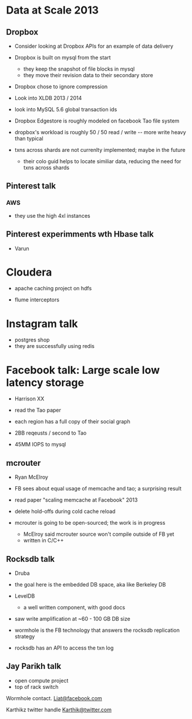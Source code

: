 # Data at Scale 2013

## Dropbox

- Consider looking at Dropbox APIs for an example of data delivery

- Dropbox is built on mysql from the start
    - they keep the snapshot of file blocks in mysql
    - they move their revision data to their secondary store

- Dropbox chose to ignore compression

- Look into XLDB 2013 / 2014

- look into MySQL 5.6 global transaction ids

- Dropbox Edgestore is roughly modeled on facebook Tao file system

- dropbox's workload is roughly 50 / 50 read / write -- more write heavy than typical

- txns across shards are not currenlty implemented; maybe in the future
    - their colo guid helps to locate similiar data, reducing the need for txns across shards

## Pinterest talk

### AWS

- they use the high 4xl instances

## Pinterest experimments wth Hbase talk

- Varun

# Cloudera

- apache caching project on hdfs

- flume interceptors

# Instagram talk

- postgres shop
- they are successfully using redis

# Facebook talk: Large scale low latency storage

- Harrison XX
- read the Tao paper

- each region has a full copy of their social graph

- 2BB reqeusts / second to Tao
- 45MM IOPS to mysql

## mcrouter

- Ryan McElroy

- FB sees about equal usage of memcache and tao; a surprising result
- read paper "scaling memcache at Facebook" 2013

- delete hold-offs during cold cache reload
- mcrouter is going to be open-sourced; the work is in progress
    - McElroy said mcrouter source won't compile outside of FB yet
    - written in C/C++

## Rocksdb talk

- Druba
- the goal here is the embedded DB space, aka like Berkeley DB

- LevelDB
    - a well written component, with good docs

- saw write amplification at ~60 - 100 GB DB size

- wormhole is the FB technology that answers the rocksdb replication strategy
- rocksdb has an API to access the txn log

## Jay Parikh talk

- open compute project
- top of rack switch

Wormhole contact. Liat@facebook.com

Karthikz twitter handle
Karthik@twitter.com


